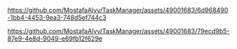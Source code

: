 

https://github.com/MostafaAlyy/TaskManager/assets/49001683/6d968490-1bb4-4453-9ea3-748d5ef744c3



https://github.com/MostafaAlyy/TaskManager/assets/49001683/79ecd9b5-87e9-4e8d-9049-e69fb12f629e

